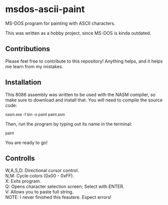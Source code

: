 # msdos-ascii-paint
MS-DOS program for painting with ASCII characters.

This was written as a hobby project, since MS-DOS is kinda outdated.

## Contributions

Please feel free to contribute to this repository! Anything helps, and it helps me learn from my mistakes.

## Installation

This 8086 assembly was written to be used with the NASM compiler, so make sure to download and install that.
You will need to compile the source code:

<sup>nasm.exe -f bin -o paint paint.asm</sup>

Then, run the program by typing out its name in the terminal:

<sup>paint</sup>

You are ready to go!

## Controlls

W,A,S,D:  Directional cursor control.  
N,M:      Cycle colors (0x00 - 0xFF).  
X:        Exits program.  
Q:        Opens character selection screen; Select with ENTER.  
V:        Allows you to paste full string.  
          NOTE: I never finished this feautere. Expect errors!
